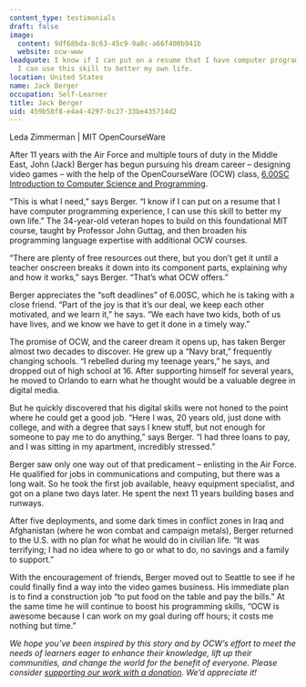 ```yaml
---
content_type: testimonials
draft: false
image:
  content: 9df68bda-8c63-45c9-9a8c-a66f400b941b
  website: ocw-www
leadquote: I know if I can put on a resume that I have computer programming experience,
  I can use this skill to better my own life.
location: United States
name: Jack Berger
occupation: Self-Learner
title: Jack Berger
uid: 459b58f8-e4a4-4297-bc27-33be435714d2
---
```

Leda Zimmerman | MIT OpenCourseWare

After 11 years with the Air Force and multiple tours of duty in the Middle East, John (Jack) Berger has begun pursuing his dream career – designing video games – with the help of the OpenCourseWare (OCW) class, [6.00SC Introduction to Computer Science and Programming](/courses/6-00sc-introduction-to-computer-science-and-programming-spring-2011).

“This is what I need,” says Berger. “I know if I can put on a resume that I have computer programming experience, I can use this skill to better my own life.” The 34-year-old veteran hopes to build on this foundational MIT course, taught by Professor John Guttag, and then broaden his programming language expertise with additional OCW courses.

“There are plenty of free resources out there, but you don’t get it until a teacher onscreen breaks it down into its component parts, explaining why and how it works,” says Berger. “That’s what OCW offers.”

Berger appreciates the “soft deadlines” of 6.00SC, which he is taking with a close friend. “Part of the joy is that it’s our deal, we keep each other motivated, and we learn it,” he says. “We each have two kids, both of us have lives, and we know we have to get it done in a timely way.”

The promise of OCW, and the career dream it opens up, has taken Berger almost two decades to discover. He grew up a “Navy brat,” frequently changing schools. “I rebelled during my teenage years,” he says, and dropped out of high school at 16. After supporting himself for several years, he moved to Orlando to earn what he thought would be a valuable degree in digital media.

But he quickly discovered that his digital skills were not honed to the point where he could get a good job. “Here I was, 20 years old, just done with college, and with a degree that says I knew stuff, but not enough for someone to pay me to do anything,” says Berger. “I had three loans to pay, and I was sitting in my apartment, incredibly stressed.”

Berger saw only one way out of that predicament – enlisting in the Air Force. He qualified for jobs in communications and computing, but there was a long wait. So he took the first job available, heavy equipment specialist, and got on a plane two days later. He spent the next 11 years building bases and runways.

After five deployments, and some dark times in conflict zones in Iraq and Afghanistan (where he won combat and campaign metals), Berger returned to the U.S. with no plan for what he would do in civilian life. “It was terrifying; I had no idea where to go or what to do, no savings and a family to support.”

With the encouragement of friends, Berger moved out to Seattle to see if he could finally find a way into the video games business. His immediate plan is to find a construction job “to put food on the table and pay the bills.” At the same time he will continue to boost his programming skills, “OCW is awesome because I can work on my goal during off hours; it costs me nothing but time.”

  
  
*We hope you’ve been inspired by this story and by OCW’s effort to meet the needs of learners eager to enhance their knowledge, lift up their communities, and change the world for the benefit of everyone. Please consider* [*supporting our work with a donation*](https://giving.mit.edu/give/to/ocw/?utm_source=site&utm_medium=ocwstories&utm_campaign=donate&utm_content=berger)*. We’d appreciate it!*